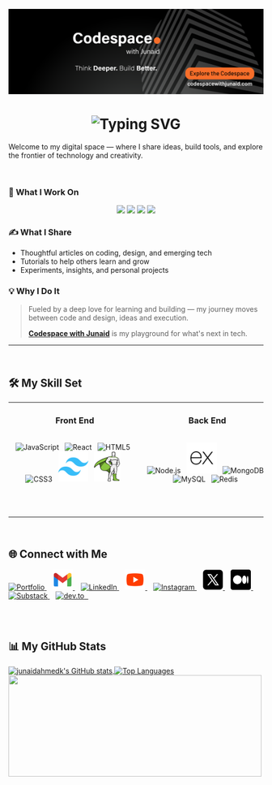 <!-- <h1 align="center">
  Hi <img src="https://raw.githubusercontent.com/junaidahmedk/junaidahmedk/main/Assets/waving-hand.gif" width="30" alt="👋"> I am Junaid a curious technologist, creative thinker, and founder of Codespace with Junaid.
</h1> -->

<p align="center">
  <img src="https://raw.githubusercontent.com/junaidahmedk/junaidahmedk/main/Assets/banner.png" alt="Codespace with Junaid Banner" />
</p>

<!-- ![Banner](https://raw.githubusercontent.com/junaidahmedk/junaidahmedk/main/Assets/banner.png) -->

<h1 align="center">
  <img src="https://readme-typing-svg.herokuapp.com?font=Fira+Code&weight=500&size=26&pause=800&color=F66D29&center=true&vCenter=true&width=850&lines=Hi+👋+I'm+Junaid;Curious+Technologist+and+Creative+Thinker;Founder+of+Codespace+with+Junaid" alt="Typing SVG" />
</h1>

<!-- <h3 align="center">
  <em>Building the future at <strong>Codespace</strong> — modern web, AI, and intelligent systems 🚀</em>
</h3> -->

<!-- Animated SVG-style headline (text with waving hand emoji) -->
<!-- <h3 align="center">
  <img src="https://readme-typing-svg.herokuapp.com?font=Fira+Code&pause=1000&color=F66D29&center=true&vCenter=true&width=500&lines=Building+the+future+at+Codespace;Modern+Web%2C+AI%2C+and+Intelligent+Systems." alt="Typing SVG" />
</h3> -->

<!-- Welcome to my digital lab — where ideas turn into systems and experiments become solutions. -->

 Welcome to my digital space — where I share ideas, build tools, and explore the frontier of technology and creativity.

<br>

### 🧠 What I Work On
<p align="center">
  <img src="https://img.shields.io/badge/Web_Development-%23007acc?style=for-the-badge&logo=html5&logoColor=white" />
  <img src="https://img.shields.io/badge/AI_Workflows-%23F06666?style=for-the-badge&logo=python&logoColor=white" />
  <img src="https://img.shields.io/badge/Creative_Tools-%237D5FE7?style=for-the-badge&logo=figma&logoColor=white" />
  <img src="https://img.shields.io/badge/Intelligent_Systems-%2301BFA5?style=for-the-badge&logo=apachespark&logoColor=white" />
</p>



### ✍️ What I Share
- Thoughtful articles on coding, design, and emerging tech  
- Tutorials to help others learn and grow  
- Experiments, insights, and personal projects



### 💡 Why I Do It
> Fueled by a deep love for learning and building — my journey moves between code and design, ideas and execution.
>  
> [**Codespace with Junaid**](https://codespacewithjunaid.com) is my playground for what's next in tech.


---
<br>

## 🛠️ My Skill Set

<table><tr><td valign="top" width="33%">

<!-- Hidden Image to Force Width -->


<div align="center">

### Front End  
<img src="https://via.placeholder.com/1x1" width="248" height="1" alt="" style="opacity:0;" />
<img src="https://cdn.jsdelivr.net/gh/devicons/devicon/icons/javascript/javascript-original.svg" alt="JavaScript" height="60" title="JavaScript" />&nbsp;&nbsp;   
<img src="https://cdn.jsdelivr.net/gh/devicons/devicon/icons/react/react-original.svg" alt="React" height="60" title="React" />&nbsp;&nbsp;   
<img src="https://cdn.jsdelivr.net/gh/devicons/devicon/icons/html5/html5-original.svg" alt="HTML5" height="60" title="HTML5" />&nbsp;&nbsp;   
<img src="https://cdn.jsdelivr.net/gh/devicons/devicon/icons/css3/css3-original.svg" alt="CSS3" height="60" title="CSS3" />&nbsp;&nbsp;   
<img src="https://raw.githubusercontent.com/junaidahmedk/junaidahmedk/main/Assets/tailwindcss.svg" alt="Tailwind" height="60" title="Tailwind CSS" />&nbsp;&nbsp;   
<img src="https://raw.githubusercontent.com/junaidahmedk/junaidahmedk/main/Assets/gsap.svg" alt="GSAP" height="60" title="GSAP" />&nbsp;&nbsp;

</div>

</td><td valign="top" width="33%">

<!-- Hidden Image -->


<div align="center">

### Back End  
<img src="https://via.placeholder.com/1x1" width="248" height="1" alt="" style="opacity:0;" />
<img src="https://cdn.jsdelivr.net/gh/devicons/devicon/icons/nodejs/nodejs-original.svg" alt="Node.js" height="60" title="Node.js" />&nbsp;&nbsp;   
<img src="https://raw.githubusercontent.com/junaidahmedk/junaidahmedk/main/Assets/express-black.svg" alt="Express" height="60" title="Express" />&nbsp;&nbsp;   
<img src="https://cdn.jsdelivr.net/gh/devicons/devicon/icons/mongodb/mongodb-original.svg" alt="MongoDB" height="60" title="MongoDB" />&nbsp;&nbsp;   
<img src="https://cdn.jsdelivr.net/gh/devicons/devicon/icons/mysql/mysql-original.svg" alt="MySQL" height="60" title="MySQL" />&nbsp;&nbsp;   
<img src="https://cdn.jsdelivr.net/gh/devicons/devicon/icons/redis/redis-original.svg" alt="Redis" height="60" title="Redis" />&nbsp;&nbsp;   

</div>

</td><td valign="top" width="33%">

<!-- Hidden Image -->


<div align="center">

### Tools  
<img src="https://via.placeholder.com/1x1" width="248" height="1" alt="" style="opacity:0;" />
<img src="https://cdn.jsdelivr.net/gh/devicons/devicon/icons/git/git-original.svg" alt="Git" height="60" title="Git" />&nbsp;&nbsp;   
<img src="https://raw.githubusercontent.com/junaidahmedk/junaidahmedk/main/Assets/github.png" alt="GitHub" height="60" title="GitHub" />&nbsp;&nbsp;   
<img src="https://cdn.jsdelivr.net/gh/devicons/devicon/icons/vscode/vscode-original.svg" alt="VSCode" height="60" title="VS Code" />&nbsp;&nbsp;   
<img src="https://raw.githubusercontent.com/junaidahmedk/junaidahmedk/main/Assets/linux.svg" alt="Linux" height="60" title="Linux" />&nbsp;&nbsp;  
<img src="https://cdn.jsdelivr.net/gh/devicons/devicon/icons/postman/postman-original.svg" alt="Postman" height="60" title="Postman" />&nbsp;&nbsp;   
<img src="https://cdn.jsdelivr.net/gh/devicons/devicon/icons/npm/npm-original-wordmark.svg" alt="npm" height="60" title="npm" />&nbsp;&nbsp;  
<img src="https://skillicons.dev/icons?i=notion" alt="Notion" height="60" title="Notion" />&nbsp;&nbsp;  

</div>

</td></tr></table>


<br>


## 🌐 Connect with Me

<p align="left">
  <a href="https://codespacewithjunaid.com" target="_blank">
    <img src="https://img.shields.io/badge/Portfolio-000?style=for-the-badge&logo=vercel&logoColor=white" alt="Portfolio" title="Portfolio"/>
  </a>&nbsp;&nbsp;
  <a href="mailto:junaidahmed4387@gmail.com" target="_blank">
    <img src="https://raw.githubusercontent.com/junaidahmedk/junaidahmedk/refs/heads/main/Assets/gmail.png" alt="Email" title="Email" height="40"/>
  </a>&nbsp;&nbsp;
  <a href="https://www.linkedin.com/in/junaidahmedk" target="_blank">
    <img src="https://skillicons.dev/icons?i=linkedin" alt="LinkedIn" title="LinkedIn" height="40"/>
  </a>&nbsp;&nbsp;
  <a href="https://www.youtube.com/@CodespacewithJunaid" target="_blank">
    <img src="https://raw.githubusercontent.com/junaidahmedk/junaidahmedk/refs/heads/main/Assets/youtube.png" alt="YouTube" title="YouTube" height="40"/>
  </a>&nbsp;&nbsp;
  <a href="https://www.instagram.com/codespacewithjunaid" target="_blank">
    <img src="https://skillicons.dev/icons?i=instagram" alt="Instagram" title="Instagram" height="40"/>
  </a>&nbsp;&nbsp;
  <a href="https://x.com/CodespaceWJ" target="_blank">
    <img src="https://raw.githubusercontent.com/junaidahmedk/junaidahmedk/refs/heads/main/Assets/X.png" alt="X" title="Twitter (X)" height="40"/>
  </a>&nbsp;&nbsp;
  <a href="https://medium.com/@codespacejunaid" target="_blank">
    <img src="https://raw.githubusercontent.com/junaidahmedk/junaidahmedk/refs/heads/main/Assets/medium.png" alt="Medium" title="Medium" height="40"/>
  </a>&nbsp;&nbsp;
  <a href="https://substack.com/@codespacejunaid" target="_blank">
    <img src="https://img.shields.io/badge/Substack-FF6719?style=for-the-badge&logo=substack&logoColor=white" alt="Substack" title="Substack"/>
  </a>&nbsp;&nbsp;
  <a href="https://dev.to/codespacejunaid" target="_blank">
    <img src="https://skillicons.dev/icons?i=devto" alt="dev.to" title="dev.to" height="40"/>&nbsp;&nbsp;
  </a>
</p>


<br>
<br>



## 📊 My GitHub Stats

<a href="http://www.github.com/junaidahmedk">
<img height=200 width="500" align="center" src="https://github-readme-stats.vercel.app/api?username=junaidahmedk&show_icons=true&hide=contribs&count_private=true&title_color=f97316&text_color=ffffff&icon_color=3382ed&bg_color=1c1917&hide_border=true&show_icons=true" alt="junaidahmedk's GitHub stats" />
</a>

<a href="https://github.com/junaidahmedk">
<img height=200 width="300" align="center" src="https://github-readme-stats.vercel.app/api/top-langs/?username=junaidahmedk&langs_count=10&title_color=f97316&text_color=ffffff&icon_color=3382ed&bg_color=1c1917&hide_border=true&locale=en&custom_title=Top%20%Languages" alt="Top Languages" />
</a>

<a href="http://www.github.com/junaidahmedk">
<img height=200 width="500" align="left" src="https://github-readme-streak-stats.herokuapp.com/?user=junaidahmedk&stroke=ffffff&background=1c1917&ring=f97316&fire=f97316&currStreakNum=ffffff&currStreakLabel=f97316&sideNums=ffffff&sideLabels=ffffff&dates=ffffff&hide_border=true" />
</a>

<br>
<br>

<!-- ## Top Repositories

<div width="100%" align="center"><a href="https://github.com/junaidahmedk/leetcode" align="left"><img align="left" width="45%" src="https://github-readme-stats.vercel.app/api/pin/?username=junaidahmedk&repo=leetcode&title_color=f97316&text_color=ffffff&icon_color=3382ed&bg_color=1c1917&hide_border=true&locale=en" /></a><a href="https://github.com/junaidahmedk/react-basics" align="right"><img align="right" width="45%" src="https://github-readme-stats.vercel.app/api/pin/?username=junaidahmedk&repo=react-basics&title_color=f97316&text_color=ffffff&icon_color=3382ed&bg_color=1c1917&hide_border=true&locale=en" /></a></div><br /><br /><br /><br /><br /><br /><br /> -->

